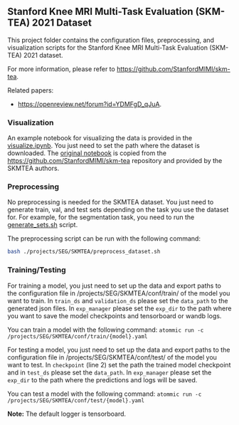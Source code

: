 ## **Stanford Knee MRI Multi-Task Evaluation (SKM-TEA) 2021 Dataset**

This project folder contains the configuration files, preprocessing, and visualization scripts for the
Stanford Knee MRI Multi-Task Evaluation (SKM-TEA) 2021 dataset.

For more information, please refer to https://github.com/StanfordMIMI/skm-tea.

Related papers:
- https://openreview.net/forum?id=YDMFgD_qJuA.

### **Visualization**
An example notebook for visualizing the data is provided in the
[visualize.ipynb](visualize.ipynb). You just need to set the path where the
dataset is downloaded. The
[original notebook](https://colab.research.google.com/drive/1PluqK77pobD5dXE7zzBLEAeBgaaeGKXa) is copied from the
https://github.com/StanfordMIMI/skm-tea repository and provided by the SKMTEA authors.

### **Preprocessing**
No preprocessing is needed for the SKMTEA dataset. You just need to generate train, val, and test sets depending on
the task you use the dataset for. For example, for the segmentation task, you need to run the
[generate_sets.sh](generate_sets.sh) script.

The preprocessing script can be run with the following command:
```bash
bash ./projects/SEG/SKMTEA/preprocess_dataset.sh
```

### **Training/Testing**
For training a model, you just need to set up the data and export paths to the configuration file in
/projects/SEG/SKMTEA/conf/train/ of the model you want to train. In `train_ds` and
`validation_ds` please set the `data_path` to the generated json files. In `exp_manager` please set the `exp_dir` to
the path where you want to save the model checkpoints and tensorboard or wandb logs.

You can train a model with the following command:
`atommic run -c /projects/SEG/SKMTEA/conf/train/{model}.yaml`

For testing a model, you just need to set up the data and export paths to the configuration file in
/projects/SEG/SKMTEA/conf/test/ of the model you want to test. In `checkpoint`
(line 2) set the path the trained model checkpoint and in `test_ds` please set the `data_path`. In `exp_manager` please
set the `exp_dir` to the path where the predictions and logs will be saved.

You can test a model with the following command:
`atommic run -c /projects/SEG/SKMTEA/conf/test/{model}.yaml`

**Note:** The default logger is tensorboard.
